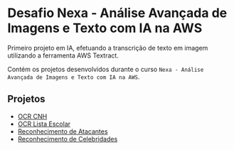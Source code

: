 # Desafio Nexa - Análise Avançada de Imagens e Texto com IA na AWS

Primeiro projeto em IA, efetuando a transcrição de texto em imagem utilizando a ferramenta AWS Textract. 

Contém os projetos desenvolvidos durante o curso `Nexa - Análise Avançada de Imagens e Texto com IA na AWS`.

## Projetos

- [OCR CNH](./ocr_cnh/)
- [OCR Lista Escolar](./ocr_lista_escolar/)
- [Reconhecimento de Atacantes](./reconhecimento_atacantes/)
- [Reconhecimento de Celebridades](./reconhecimento_celebridades/)
